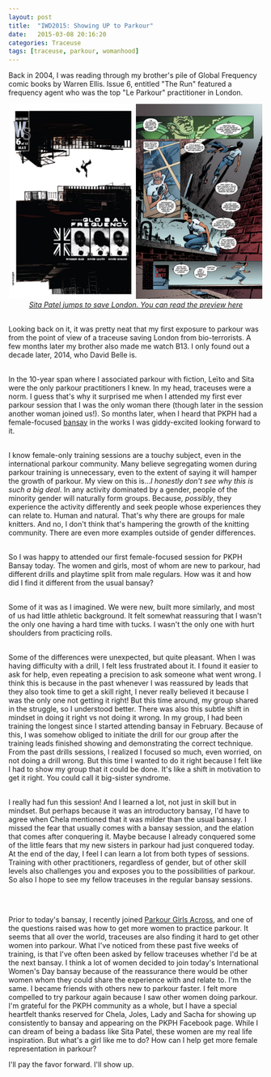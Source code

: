 ```yaml
---
layout: post
title:  "IWD2015: Showing UP to Parkour"
date:   2015-03-08 20:16:20
categories: Traceuse
tags: [traceuse, parkour, womanhood]
---
```


Back in 2004, I was reading through my brother's pile of Global Frequency comic books by Warren Ellis. Issue 6, entitled "The Run" featured a frequency agent who was the top "Le Parkour" practitioner in London. 



<center>
<img src="/assets/images/20150308-TheRun.jpg" alt="Global Frequency 6" width="250"><img src="/assets/images/20150308-Sita.jpg" alt="Global Frequency 6" width="250">  

<a href="https://www.readdcentertainment.com/Global-Frequency-6-of-12/digital-comic/0312900065001">
	<br>
	<i>Sita Patel jumps to save London. You can read the preview here</i>
</a>
</center>

<br>

Looking back on it, it was pretty neat that my first exposure to parkour was from the point of view of a traceuse saving London from bio-terrorists. A few months later my brother also made me watch B13. I only found out a decade later, 2014, who David Belle is.  
<br>

In the 10-year span where I associated parkour with fiction, Leïto and Sita were the only parkour practitioners I knew. In my head, traceuses were a norm. I guess that's why it surprised me when I attended my first ever parkour session that I was the only woman there (though later in the session another woman joined us!). So months later, when I heard that PKPH had a female-focused <a href="http://www.parkourphilippines.org/articles/pkphbansay-parkour-sunday-training-rules-and-regulation">bansay</a> in the works I was giddy-excited looking forward to it.  
<br>

I know female-only training sessions are a touchy subject, even in the international parkour community. Many believe segregating women during parkour training is unnecessary, even to the extent of saying it will hamper the growth of parkour. My view on this is...<i>I honestly don't see why this is such a big deal</i>. In any activity dominated by a gender, people of the minority gender will naturally form groups. Because, <i>possibly</i>, they experience the activity differently and seek people whose experiences they can relate to. Human and natural. That's why there are groups for male knitters. And no, I don't think that's hampering the growth of the knitting community. There are even more examples outside of gender differences.  
<br>

So I was happy to attended our first female-focused session for PKPH Bansay today. The women and girls, most of whom are new to parkour, had different drills and playtime split from male regulars. How was it and how did I find it different from the usual bansay?   
<br>

Some of it was as I imagined. We were new, built more similarly, and most of us had little athletic background. It felt somewhat reassuring that I wasn't the only one having a hard time with tucks. I wasn't the only one with hurt shoulders from practicing rolls.  
<br>

Some of the differences were unexpected, but quite pleasant. When I was having difficulty with a drill, I felt less frustrated about it. I found it easier to ask for help, even repeating a precision to ask someone what went wrong. I think this is because in the past whenever I was reassured by leads that they also took time to get a skill right, I never really believed it because I was the only one not getting it right! But this time around, my group shared in the struggle, so I understood better. There was also this subtle shift in mindset in doing it right vs not doing it wrong. In my group, I had been training the longest since I started attending bansay in February. Because of this, I was somehow obliged to initiate the drill for our group after the training leads finished showing and demonstrating the correct technique. From the past drills sessions, I realized I focused so much, even worried, on not doing a drill wrong. But this time I wanted to do it right because I felt like I had to show my group that it could be done. It's like a shift in motivation to get it right. You could call it big-sister syndrome.  
<br>

I really had fun this session! And I learned a lot, not just in skill but in mindset. But perhaps because it was an introductory bansay, I'd have to agree when Chela mentioned that it was milder than the usual bansay. I missed the fear that usually comes with a bansay session, and the elation that comes after conquering it. Maybe because I already conquered some of the little fears that my new sisters in parkour had just conquered today. At the end of the day, I feel I can learn a lot from both types of sessions. Training with other practitioners, regardless of gender, but of other skill levels also challenges you and exposes you to the possibilities of parkour. So also I hope to see my fellow traceuses in the regular bansay sessions.  

<br>

<br>

Prior to today's bansay, I recently joined <a href="https://www.facebook.com/groups/girlsacross/">Parkour Girls Across</a>, and one of the questions raised was how to get more women to practice parkour. It seems that all over the world, traceuses are also finding it hard to get other women into parkour. What I've noticed from these past five weeks of training, is that I've often been asked by fellow traceuses whether I'd be at the next bansay. I think a lot of women decided to join today's International Women's Day bansay because of the reassurance there would be other women whom they could share the experience with and relate to. I'm the same. I became friends with others new to parkour faster. I felt more compelled to try parkour again because I saw other women doing parkour. I'm grateful for the PKPH community as a whole, but I have a special heartfelt thanks reserved for Chela, Joles, Lady and Sacha for showing up consistently to bansay and appearing on the PKPH Facebook page. While I can dream of being a badass like Sita Patel, these women are my real life inspiration. But what's a girl like me to do? How can I help get more female representation in parkour?

I'll pay the favor forward. I'll show up. 
